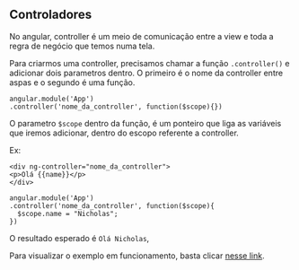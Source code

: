 ## Controladores

No angular, controller é um meio de comunicação entre a view e toda a regra de negócio que temos numa tela.

Para criarmos uma controller, precisamos chamar a função `.controller()` e adicionar dois parametros dentro. O primeiro é o nome da controller entre aspas e o segundo é uma função.

```
angular.module('App')
.controller('nome_da_controller', function($scope){})
```
O parametro `$scope` dentro da função, é um ponteiro que liga as variáveis que iremos adicionar, dentro do escopo referente a controller.

Ex:

```
<div ng-controller="nome_da_controller">
<p>Olá {{name}}</p>
</div>
```
```
angular.module('App')
.controller('nome_da_controller', function($scope){
  $scope.name = "Nicholas";
})
```
O resultado esperado é `Olá Nicholas`, 

Para visualizar o exemplo em funcionamento, basta clicar [nesse link](http://jsbin.com/jededitiqi/edit?html,js).





